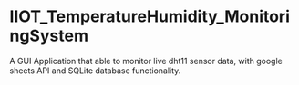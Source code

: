 # IIOT_TemperatureHumidity_MonitoringSystem
A GUI Application that able to monitor live dht11 sensor data, with google sheets API and SQLite database functionality.
